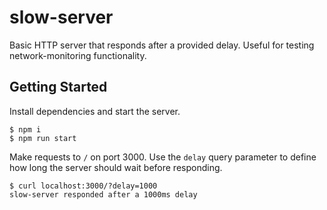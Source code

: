 # slow-server
Basic HTTP server that responds after a provided delay. Useful for testing network-monitoring functionality.

## Getting Started

Install dependencies and start the server.

```
$ npm i
$ npm run start
```

Make requests to `/` on port 3000. Use the `delay` query parameter to define how long the server should wait before responding.

```
$ curl localhost:3000/?delay=1000
slow-server responded after a 1000ms delay
```
